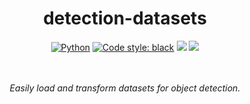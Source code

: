 <div align="center">

# detection-datasets

<a href="https://www.python.org/"><img alt="Python" src="https://img.shields.io/badge/-Python 3.8-blue?style=for-the-badge&logo=python&logoColor=white"></a>
<a href="https://black.readthedocs.io/en/stable/"><img alt="Code style: black" src="https://img.shields.io/badge/code%20style-black-black.svg?style=for-the-badge&labelColor=gray"></a>
<a href="https://github.com/blinjrm/detection-datasets/actions/workflows/ci.yaml"><img src="https://img.shields.io/github/workflow/status/blinjrm/detection-datasets/CI/main?label=CI&style=for-the-badge"/></a>
<a href="https://github.com/blinjrm/detection-datasets/actions/workflows/pypi.yaml"><img src="https://img.shields.io/github/workflow/status/blinjrm/detection-datasets/Python package/main?label=Pypi&style=for-the-badge"/></a>

<br><br>
*Easily load and transform datasets for object detection.*

</div>
<br><br>

